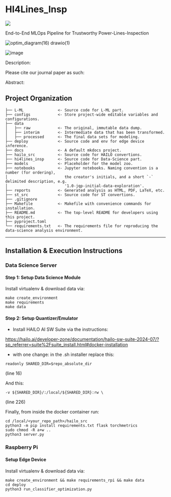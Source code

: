# HI4Lines_Insp

<a target="_blank" href="https://cookiecutter-data-science.drivendata.org/">
    <img src="https://img.shields.io/badge/CCDS-Project%20template-328F97?logo=cookiecutter" />
</a>


End-to-End MLOps Pipeline for Trustworthy Power-Lines-Inspection

![optim_diagram(16) drawio(1)](https://github.com/user-attachments/assets/65c0bc14-4d2a-466c-a593-b6ce7cafc6e1)

![image](https://github.com/user-attachments/assets/80c2dbd1-43da-4402-987e-30a17e18db5e)


Description: 

Please cite our journal paper as such:

Abstract:

## Project Organization

```
├── L-ML               <- Source code for L-ML part.
├── configs            <- Store project-wide editable variables and configurations.
├── data
│   ├── raw            <- The original, immutable data dump.
│   ├── interim        <- Intermediate data that has been transformed.
│   ├── processed      <- The final data sets for modeling.
├── deploy             <- Source code and env for edge device inference.
├── docs               <- A default mkdocs project.
├── hailo_src          <- Source code for HAILO convertions.
├── hi4lines_insp      <- Source code for Data-Science part.
├── models             <- Placeholder for the model zoo.
├── notebooks          <- Jupyter notebooks. Naming convention is a number (for ordering),
│                         the creator's initials, and a short `-` delimited description, e.g.
│                         '1.0-jqp-initial-data-exploration'.
├── reports            <- Generated analysis as HTML, PDF, LaTeX, etc.
├── st_src             <- Source code for ST convertions.
├── .gitignore
├── Makefile           <- Makefile with convenience commands for installation.
├── README.md          <- The top-level README for developers using this project.
├── pyproject.toml
└── requirements.txt   <- The requirements file for reproducing the data-science analysis environment.
```

--------

## Installation & Execution Instructions


### Data Science Server 

#### Step 1: Setup Data Science Module

Install virtualenv & download data via:

```
make create_environment
make requirements
make data
```

#### Step 2: Setup Quantizer/Emulator

* Install HAILO AI SW Suite via the instructions: 

https://hailo.ai/developer-zone/documentation/hailo-sw-suite-2024-07/?sp_referrer=suite%2Fsuite_install.html#docker-installation

* with one change: in the .sh installer replace this: 

```
readonly SHARED_DIR=$repo_absolute_dir
```

(line 16)

And this: 

```
-v ${SHARED_DIR}/:/local/${SHARED_DIR}:rw \
```

(line 226)

Finally, from inside the docker container run: 
```
cd /local/<your_repo_path>/hailo_src
python3 -m pip install requirements.txt flask torchmetrics
sudo chmod -R a+w ..
python3 server.py
```

### Raspberry Pi

#### Setup Edge Device

Install virtualenv & download data via:

```
make create_environment && make requirements_rpi && make data
cd deploy
python3 run_classifier_optimization.py
```
